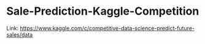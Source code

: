 # Sale-Prediction-Kaggle-Competition

Link: https://www.kaggle.com/c/competitive-data-science-predict-future-sales/data
